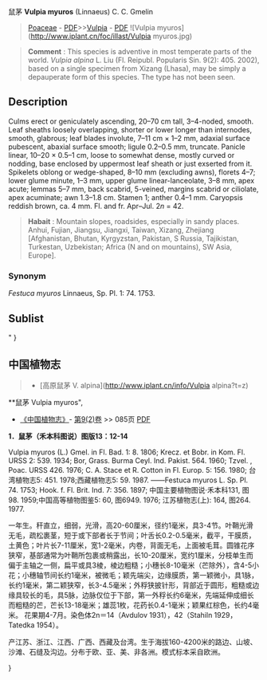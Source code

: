鼠茅 **Vulpia myuros** (Linnaeus) C. C. Gmelin

> [Poaceae](http://www.iplant.cn/info/Poaceae?t=foc) - [PDF](http://www.iplant.cn/foc/pdf/Poaceae.pdf)>>[Vulpia](http://www.iplant.cn/info/Vulpia?t=foc) - [PDF](http://www.iplant.cn/foc/pdf/Vulpia.pdf)
![Vulpia myuros](http://www.iplant.cn/foc/illast/Vulpia myuros.jpg)


> **Comment** : 
> This species is adventive in most temperate parts of the world. *Vulpia alpina* L. Liu (Fl. Reipubl. Popularis Sin. 9(2): 405. 2002), based on a single specimen from Xizang (Lhasa), may be simply a depauperate form of this species. The type has not been seen.

## Description

Culms erect or geniculately ascending, 20–70 cm tall, 3–4-noded, smooth. Leaf sheaths loosely overlapping, shorter or lower longer than internodes, smooth, glabrous; leaf blades involute, 7–11 cm × 1–2 mm, adaxial surface pubescent, abaxial surface smooth; ligule 0.2–0.5 mm, truncate. Panicle linear, 10–20 × 0.5–1 cm, loose to somewhat dense, mostly curved or nodding, base enclosed by uppermost leaf sheath or just exserted from it. Spikelets oblong or wedge-shaped, 8–10 mm (excluding awns), florets 4–7; lower glume minute, 1–3 mm, upper glume linear-lanceolate, 3–8 mm, apex acute; lemmas 5–7 mm, back scabrid, 5-veined, margins scabrid or ciliolate, apex acuminate; awn 1.3–1.8 cm. Stamen 1; anther 0.4–1 mm. Caryopsis reddish brown, ca. 4 mm. Fl. and fr. Apr–Jul. 2*n* = 42.


> **Habait** : 
> Mountain slopes, roadsides, especially in sandy places. Anhui, Fujian, Jiangsu, Jiangxi, Taiwan, Xizang, Zhejiang [Afghanistan, Bhutan, Kyrgyzstan, Pakistan, S Russia, Tajikistan, Turkestan, Uzbekistan; Africa (N and on mountains), SW Asia, Europe].

### Synonym
*Festuca myuros* Linnaeus, Sp. Pl. 1: 74. 1753.


## Sublist
"
}
## 中国植物志

> * [高原鼠茅  V.  alpina](http://www.iplant.cn/info/Vulpia alpina?t=z)


**鼠茅 Vulpia myuros",

* [《中国植物志》](http://www.iplant.cn/frps)- [第9(2)卷](http://www.iplant.cn/frps/vol/9(2)) >> 085页 [PDF](http://www.iplant.cn/frps/pdf/9(2)/085.pdf)


**1．鼠茅（禾本科图说）图版13：12-14**

Vulpia myuros (L.) Gmel. in Fl. Bad. 1: 8. 1806; Krecz. et Bobr. in Kom. Fl. URSS 2: 539. 1934; Bor, Grass. Burma Ceyl. Ind. Pakist. 564. 1960; Tzvel. , Poac. URSS 426. 1976; C. A. Stace et R. Cotton in Fl. Europ. 5: 156. 1980; 台湾植物志5: 451. 1978;西藏植物志5: 59. 1987. ——Festuca myuros L. Sp. Pl. 74. 1753; Hook. f. Fl. Brit. Ind. 7: 356. 1897; 中国主要植物图说·禾本科131, 图98. 1959;中国高等植物图鉴5: 60, 图6949. 1976; 江苏植物志(上): 164, 图264. 1977.

一年生。秆直立，细弱，光滑，高20-60厘米，径约1毫米，具3-4节。叶鞘光滑无毛，疏松裹茎，短于或下部者长于节间；叶舌长0.2-0.5毫米，截平，干膜质，土黄色；叶片长7-11厘米，宽1-2毫米，内卷，背面无毛，上面被毛茸。圆锥花序狭窄，基部通常为叶鞘所包裹或稍露出，长10-20厘米，宽约1厘米，分枝单生而偏于主轴之一侧，扁平或具3棱，棱边粗糙；小穗长8-10毫米（芒除外），含4-5小花；小穗轴节间长约1毫米，被微毛；颖先端尖，边缘膜质，第一颖微小，具1脉，长约1毫米，第二颖狭窄，长3-4.5毫米；外稃狭披针形，背部近于圆形，粗糙或边缘具较长的毛，具5脉，边脉仅位于下部，第一外稃长约6毫米，先端延伸成细长而粗糙的芒，芒长13-18毫米；雄蕊1枚，花药长0.4-1毫米；颖果红棕色，长约4毫米。 花果期4-7月。染色体2n＝14（Avdulov 1931），42（Stahiln 1929，Tatedka 1954）。

产江苏、浙江、江西、广西、西藏及台湾。生于海拔160-4200米的路边、山坡、沙滩、石缝及沟边。分布于欧、亚、美、非各洲。模式标本采自欧洲。

}